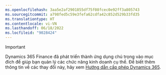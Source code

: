 ```yaml
---
ms.openlocfilehash: 3aa5e2af2901855df75f08fcec0e92ff3a805743
ms.sourcegitcommit: a798fed5c59e3fefa62cdfa42c852d529b33fd35
ms.translationtype: HT
ms.contentlocale: vi-VN
ms.lasthandoff: 06/18/2022
ms.locfileid: "9028424"
---
```

> [!IMPORTANT]
> Dynamics 365 Finance đã phát triển thành ứng dụng chú trọng vào mục đích để giúp bạn quản lý các chức năng kinh doanh cụ thể. Để biết thêm thông tin về các thay đổi này, hãy xem [Hướng dẫn cấp phép Dynamics 365](https://go.microsoft.com/fwlink/p/?LinkId=866544).
 
